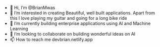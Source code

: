 - 👋 Hi, I’m @BrianMwas
- 👀 I’m interested in creating Beautiful, well built applications. Apart from this I love playing my guitar and going for a long bike ride
- 🌱 I’m currently building enterprise applications using AI and Machine Learning
- 💞️ I’m looking to collaborate on building wonderful ideas on AI
- 📫 How to reach me devbrian.netlify.app

<!---
BrianMwas/BrianMwas is a ✨ special ✨ repository because its `README.md` (this file) appears on your GitHub profile.
You can click the Preview link to take a look at your changes.
--->

